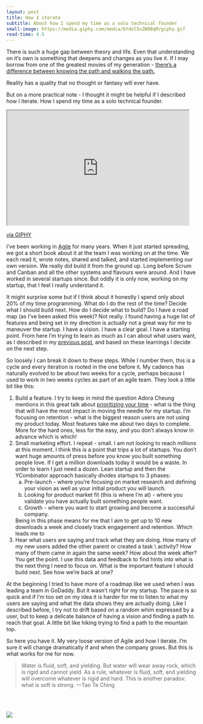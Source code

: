 ```yaml
---
layout: post
title: How I iterate
subtitle: About how I spend my time as a solo technical founder
small-image: https://media.giphy.com/media/bYdol5sZWOBqM/giphy.gif
read-time: 4.5
---
```

There is such a huge gap between theory and life. Even that understanding on it’s own is something that deepens and changes as you live it. If I may borrow from one of the greatest movies of my generation - <a href="https://www.youtube.com/watch?v=Kz40vwcTGFo" target="_blank">there’s a difference between knowing the path and walking the path.</a>

Reality has a quality that no thought or fantasy will ever have.

But on a more practical note - I thought it might be helpful if I described how I iterate. How I spend my time as a solo technical founder.

<iframe src="https://giphy.com/embed/bYdol5sZWOBqM" width="480" height="303" class="post-image post-gif" allowFullScreen></iframe><p><a href="https://giphy.com/gifs/kitten-cat-black-and-white-bYdol5sZWOBqM">via GIPHY</a></p>

I’ve been working in <a href="https://zenkit.com/en/blog/agile-methodology-an-overview/#:~:text=Agile%20methodology%20is%20a%20type,functional%20teams%20and%20their%20customers." target="_blank">Agile</a> for many years. When it just started spreading, we got a short book about it at the team I was working on at the time. We each read it, wrote notes, shared and talked, and started implementing our own version. We really did build it from the ground up. Long before Scrum and Canban and all the other systems and flavours were around. And I have worked in several startups since. But oddly it is only now, working on my startup, that I feel I really understand it.

It might surprise some but if I think about it honestly I spend only about 20% of my time programming. What do I do the rest of the time? Decide what I should build next. How do I decide what to build? Do I have a road map (as I’ve been asked this week)? Not really. I found having a huge list of features and being set in my direction is actually not a great way for me to maneuver the startup. I have a vision. I have a clear goal. I have a starting point. From here I’m trying to learn as much as I can about what users want, as I described in my <a href="https://blog.parentscheduler.app/posts/2020/10/27/experiment/" target="_blank">previous post</a>, and based on these learnings I decide on the next step.

So loosely I can break it down to these steps. While I number them, this is a cycle and every iteration is rooted in the one before it. My cadence has naturally evolved to be about two weeks for a cycle, perhaps because I used to work in two weeks cycles as part of an agile team. They look a little bit like this:

<ol>
<li>Build a feature. I try to keep in mind the question Adora Cheung mentions in this great talk about <a href="https://youtu.be/XcCmMOWuAF4" target="_blank">prioritizing your time</a> - what is the thing that will have the most impact in moving the needle for my startup. I’m focusing on retention - what is the biggest reason users are not using my product today. Most features take me about two days to complete. More for the hard ones, less for the easy, and you don’t always know in advance which is which!</li>
<li>Small marketing effort. I repeat - small. I am not looking to reach millions at this moment. I think this is a point that trips a lot of startups. You don’t want huge amounts of press before you know you built something people love. If I get a million downloads today it would be a waste. In order to learn I just need a dozen. Lean startup and then the YCombinator approach basically divides startups to 3 phases:
<ol type="a">
  	<li>Pre-launch - where you’re focusing on market research and defining your vision as well as your initial product you will launch.</li>
  	<li>Looking for product market fit (this is where I’m at) - where you validate you have actually built something people want.</li>
  	<li>Growth - where you want to start growing and become a successful company.</li>
  </ol>
Being in this phase means for me that I aim to get up to 10 new downloads a week and closely track engagement and retention. Which leads me to</li>
<li>Hear what users are saying and track what they are doing. How many of my new users added the other parent or created a task \ activity? How many of them came in again the same week? How about the week after? You get the point. I use this data and feedback to find hints into what is the next thing I need to focus on. What is the important feature I should build next. See how we’re back at one?</li>
</ol>

At the beginning I tried to have more of a roadmap like we used when I was leading a team in GoDaddy. But it wasn’t right for my startup. The pace is so quick and if I’m too set on my idea it is harder for me to listen to what my users are saying and what the data shows they are actually doing. Like I described before, I try not to drift based on a random whim expressed by a user, but to keep a delicate balance of having a vision and finding a path to reach that goal. A little bit like hiking trying to find a path to the mountain top.

So here you have it. My very loose version of Agile and how I iterate. I’m sure it will change dramatically if and when the company grows. But this is what works for me for now. 

> Water is fluid, soft, and yielding. But water will wear away rock, which is rigid and cannot yield. As a rule, whatever is fluid, soft, and yielding will overcome whatever is rigid and hard. This is another paradox: what is soft is strong. —Tao Te Ching

<br>
<br>

<span class="inline-post-image"><img src="{{ site.baseurl }}/assets/img/iterate_meme.jpg" class="post-image" /></span>